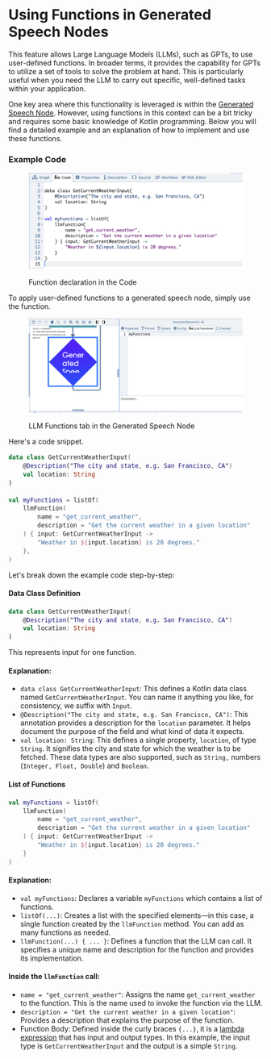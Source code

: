 # Using Functions in Generated Speech Nodes

This feature allows Large Language Models (LLMs), such as GPTs, to use user-defined functions. In broader terms, it provides the capability for GPTs to utilize a set of tools to solve the problem at hand. This is particularly useful when you need the LLM to carry out specific, well-defined tasks within your application.

One key area where this functionality is leveraged is within the [Generated Speech Node](generated-speech-node.md). However, using functions in this context can be a bit tricky and requires some basic knowledge of Kotlin programming. Below you will find a detailed example and an explanation of how to implement and use these functions.

### Example Code

<figure><img src="../../../.gitbook/assets/image.png" alt=""><figcaption><p>Function declaration in the Code</p></figcaption></figure>

To apply user-defined functions to a generated speech node, simply use the function.

<figure><img src="../../../.gitbook/assets/image (1).png" alt=""><figcaption><p>LLM Functions tab in the Generated Speech Node</p></figcaption></figure>

Here's a code snippet.

```kotlin
data class GetCurrentWeatherInput(
    @Description("The city and state, e.g. San Francisco, CA")
    val location: String
)

val myFunctions = listOf(
    llmFunction(
        name = "get_current_weather",
        description = "Get the current weather in a given location"
    ) { input: GetCurrentWeatherInput ->
        "Weather in ${input.location} is 20 degrees."
    },
)
```

Let's break down the example code step-by-step:

#### Data Class Definition

```kotlin
data class GetCurrentWeatherInput(
    @Description("The city and state, e.g. San Francisco, CA")
    val location: String
)
```

This represents input for one function.

#### Explanation:

* `data class GetCurrentWeatherInput`: This defines a Kotlin data class named `GetCurrentWeatherInput`. You can name it anything you like, for consistency, we suffix with `Input`.
* `@Description("The city and state, e.g. San Francisco, CA")`: This annotation provides a description for the `location` parameter. It helps document the purpose of the field and what kind of data it expects.
* `val location: String`: This defines a single property, `location`, of type `String`. It signifies the city and state for which the weather is to be fetched. These data types are also supported, such as `String,` numbers (`Integer, Float, Double`) and `Boolean`.

#### List of Functions

```kotlin
val myFunctions = listOf(
    llmFunction(
        name = "get_current_weather",
        description = "Get the current weather in a given location"
    ) { input: GetCurrentWeatherInput ->
        "Weather in ${input.location} is 20 degrees."
    }
)
```

#### Explanation:

* `val myFunctions`: Declares a variable `myFunctions` which contains a list of functions.
* `listOf(...)`: Creates a list with the specified elements—in this case, a single function created by the `llmFunction` method. You can add as many functions as needed.
* `llmFunction(...) { ... }`: Defines a function that the LLM can call. It specifies a unique name and description for the function and provides its implementation.

#### Inside the `llmFunction` call:

* `name = "get_current_weather"`: Assigns the name `get_current_weather` to the function. This is the name used to invoke the function via the LLM.
* `description = "Get the current weather in a given location"`: Provides a description that explains the purpose of the function.
* Function Body: Defined inside the curly braces `{...}`, it is a [lambda expression](https://kotlinlang.org/docs/lambdas.html#lambda-expressions-and-anonymous-functions) that has input and output types. In this example, the input type is `GetCurrentWeatherInput` and the output is a simple `String`.





